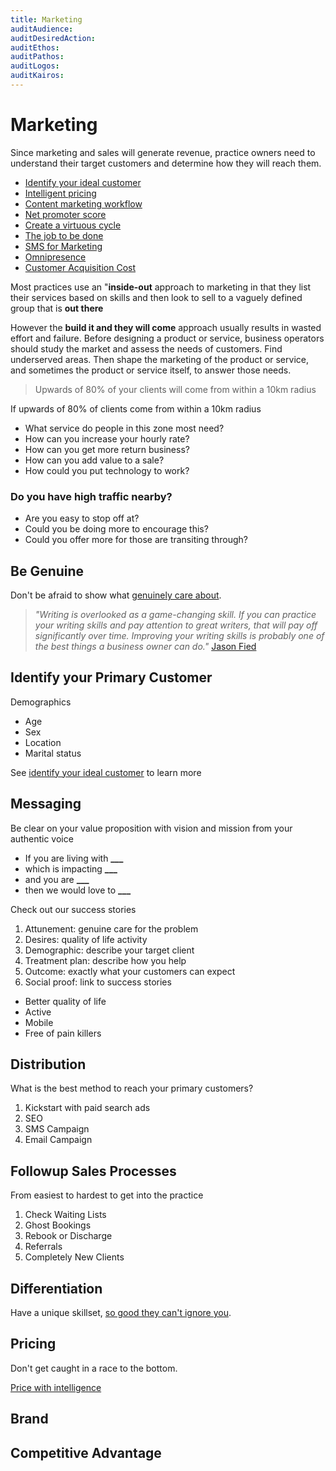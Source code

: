 ```yaml
---
title: Marketing
auditAudience:
auditDesiredAction:
auditEthos:
auditPathos:
auditLogos:
auditKairos:
---
```


# Marketing

Since marketing and sales will generate revenue, practice owners need to understand their target customers and determine how they will reach them.

- [Identify your ideal customer](./identify-your-ideal-customer.md)
- [Intelligent pricing](./intelligent-pricing.md)
- [Content marketing workflow](./content-marketing-calendar.md)
- [Net promoter score](./net-promoter-score.md)
- [Create a virtuous cycle](./create-a-virtous-cycle.md)
- [The job to be done](./the-job-to-be-done.md)
- [SMS for Marketing](./sms-for-marketing.md)
- [Omnipresence](./omnipresence.md)
- [Customer Acquisition Cost](./cost-of-acquistion.md)

Most practices use an "**inside-out** approach to marketing in that they list their services based on skills and then look to sell to a vaguely defined group that is **out there**

However the **build it and they will come** approach usually results in wasted effort and failure. Before designing a product or service, business operators should study the market and assess the needs of customers. Find underserved areas. Then shape the marketing of the product or service, and sometimes the product or service itself, to answer those needs.

> Upwards of 80% of your clients will come from within a 10km radius

If upwards of 80% of clients come from within a 10km radius

- What service do people in this zone most need?
- How can you increase your hourly rate?
- How can you get more return business?
- How can you add value to a sale?
- How could you put technology to work?

### Do you have high traffic nearby?

- Are you easy to stop off at?
- Could you be doing more to encourage this?
- Could you offer more for those are transiting through?

## Be Genuine

Don't be afraid to show what [genuinely care about](https://www.youtube.com/watch?v=zTJyDe7a2bo).

> _"Writing is overlooked as a game-changing skill. If you can practice your writing skills and pay attention to great writers, that will pay off significantly over time. Improving your writing skills is probably one of the best things a business owner can do."_ [Jason Fied](https://drt.fm/jason-fried-2)

## Identify your Primary Customer

Demographics

- Age
- Sex
- Location
- Marital status

See [identify your ideal customer](./find-your-ideal-customer.md) to learn more

## Messaging

Be clear on your value proposition with vision and mission from your authentic voice

- If you are living with **\_\_\_**
- which is impacting **\_\_\_**
- and you are **\_\_\_**
- then we would love to **\_\_\_**

Check out our success stories

1. Attunement: genuine care for the problem
2. Desires: quality of life activity
3. Demographic: describe your target client
4. Treatment plan: describe how you help
5. Outcome: exactly what your customers can expect
6. Social proof: link to success stories

- Better quality of life
- Active
- Mobile
- Free of pain killers

## Distribution

What is the best method to reach your primary customers?

1. Kickstart with paid search ads
2. SEO
3. SMS Campaign
4. Email Campaign

## Followup Sales Processes

From easiest to hardest to get into the practice

1. Check Waiting Lists
2. Ghost Bookings
3. Rebook or Discharge
4. Referrals
5. Completely New Clients

## Differentiation

Have a unique skillset, [so good they can't ignore you](https://www.youtube.com/watch?v=DFjTD8v7xuw).

## Pricing

Don't get caught in a race to the bottom.

[Price with intelligence](./intelligent-pricing.md)

## Brand

## Competitive Advantage
